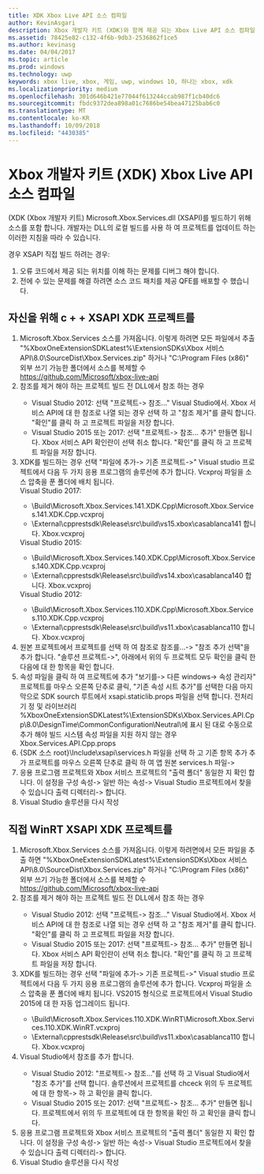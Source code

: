 ```yaml
---
title: XDK Xbox Live API 소스 컴파일
author: KevinAsgari
description: Xbox 개발자 키트 (XDK)와 함께 제공 되는 Xbox Live API 소스 컴파일 하는 방법을 알아봅니다.
ms.assetid: 78425e82-c132-4f6b-9db3-2536862f1ce5
ms.author: kevinasg
ms.date: 04/04/2017
ms.topic: article
ms.prod: windows
ms.technology: uwp
keywords: xbox live, xbox, 게임, uwp, windows 10, 하나는 xbox, xdk
ms.localizationpriority: medium
ms.openlocfilehash: 301d646b421e77044f613244ccab987f1cb40dc6
ms.sourcegitcommit: fbdc9372dea898a01c7686be54bea47125bab6c0
ms.translationtype: MT
ms.contentlocale: ko-KR
ms.lasthandoff: 10/09/2018
ms.locfileid: "4430385"
---
```

# <a name="compile-the-xbox-developer-kit-xdk-xbox-live-api-source"></a>Xbox 개발자 키트 (XDK) Xbox Live API 소스 컴파일

(XDK (Xbox 개발자 키트) Microsoft.Xbox.Services.dll (XSAPI)를 빌드하기 위해 소스를 포함 합니다. 개발자는 DLL의 로컬 빌드를 사용 하 여 프로젝트를 업데이트 하는 이러한 지침을 따라 수 있습니다.

경우 XSAPI 직접 빌드 하려는 경우:
1. 오류 코드에서 제공 되는 위치를 이해 하는 문제를 디버그 해야 합니다.
1. 전에 수 있는 문제를 해결 하려면 소스 코드 패치를 제공 QFE를 배포할 수 했습니다.

## <a name="to-compile-the-xdk-c-xsapi-project-for-yourself"></a>자신을 위해 c + + XSAPI XDK 프로젝트를

<ol>
  <li> Microsoft.Xbox.Services 소스를 가져옵니다. 이렇게 하려면 모든 파일에서 추출 "%XboxOneExtensionSDKLatest%\ExtensionSDKs\Xbox 서비스 API\8.0\SourceDist\Xbox.Services.zip" 하거나 "C:\Program Files (x86)" 외부 쓰기 가능한 폴더에서 소스를 복제할 수<a href ="https://github.com/Microsoft/xbox-live-api">https://github.com/Microsoft/xbox-live-api</a></li>
  <li> 참조를 제거 해야 하는 프로젝트 빌드 전 DLL에서 참조 하는 경우</li>
    <ul>
      <li> Visual Studio 2012: 선택 "프로젝트-> 참조..." Visual Studio에서. Xbox 서비스 API에 대 한 참조로 나열 되는 경우 선택 하 고 "참조 제거"를 클릭 합니다. "확인"를 클릭 하 고 프로젝트 파일을 저장 합니다.</li>
      <li> Visual Studio 2015 또는 2017: 선택 "프로젝트-> 참조... 추가" 만들면 됩니다. Xbox 서비스 API 확인란이 선택 취소 합니다. "확인"를 클릭 하 고 프로젝트 파일을 저장 합니다.</li>
    </ul>
  <li> XDK를 빌드하는 경우 선택 "파일에 추가-> 기존 프로젝트->" Visual studio 프로젝트에서 다음 두 가지 응용 프로그램의 솔루션에 추가 합니다. Vcxproj 파일을 소스 압축을 푼 폴더에 배치 됩니다.</li>
Visual Studio 2017: <ul>
      <li>\Build\Microsoft.Xbox.Services.141.XDK.Cpp\Microsoft.Xbox.Services.141.XDK.Cpp.vcxproj</li>   <li>\External\cpprestsdk\Release\src\build\vs15.xbox\casablanca141 합니다. Xbox.vcxproj</li>
    </ul>
Visual Studio 2015: <ul>
      <li>\Build\Microsoft.Xbox.Services.140.XDK.Cpp\Microsoft.Xbox.Services.140.XDK.Cpp.vcxproj</li> <li>\External\cpprestsdk\Release\src\build\vs14.xbox\casablanca140 합니다. Xbox.vcxproj</li>
    </ul>
Visual Studio 2012: <ul>
      <li>\Build\Microsoft.Xbox.Services.110.XDK.Cpp\Microsoft.Xbox.Services.110.XDK.Cpp.vcxproj</li> <li>\External\cpprestsdk\Release\src\build\vs11.xbox\casablanca110 합니다. Xbox.vcxproj</li>
    </ul>
    <li> 원본 프로젝트에서 프로젝트를 선택 하 여 참조로 참조를...-> "참조 추가 선택"을 추가 합니다. "솔루션 프로젝트->", 아래에서 위의 두 프로젝트 모두 확인을 클릭 한 다음에 대 한 항목을 확인 합니다.</li>
    <li> 속성 파일을 클릭 하 여 프로젝트에 추가 "보기를-> 다른 windows-> 속성 관리자" 프로젝트를 마우스 오른쪽 단추로 클릭, "기존 속성 시트 추가"를 선택한 다음 마지막으로 SDK sourch 루트에서 xsapi.staticlib.props 파일을 선택 합니다.  전처리기 정 및 라이브러리 %XboxOneExtensionSDKLatest%\ExtensionSDKs\Xbox.Services.API.Cpp\8.0\DesignTime\CommonConfiguration\Neutral\에 표시 된 대로 수동으로 추가 해야 빌드 시스템 속성 파일을 지원 하지 않는 경우 Xbox.Services.API.Cpp.props</li>
    <li> {SDK 소스 root}\Include\xsapi\services.h 파일을 선택 하 고 기존 항목 추가 추가 프로젝트를 마우스 오른쪽 단추로 클릭 하 여 앱 원본 services.h 파일-></li>
    <li> 응용 프로그램 프로젝트와 Xbox 서비스 프로젝트의 "출력 폴더" 동일한 지 확인 합니다. 이 설정을 구성 속성-> 일반 하는 속성-> Visual Studio 프로젝트에서 찾을 수 있습니다 출력 디렉터리-> 합니다.</li>
    <li> Visual Studio 솔루션을 다시 작성</li>
</ol>

## <a name="to-compile-the-xdk-winrt-xsapi-project-for-yourself"></a>직접 WinRT XSAPI XDK 프로젝트를

<ol>
  <li> Microsoft.Xbox.Services 소스를 가져옵니다. 이렇게 하려면에서 모든 파일을 추출 하면 "%XboxOneExtensionSDKLatest%\ExtensionSDKs\Xbox 서비스 API\8.0\SourceDist\Xbox.Services.zip" 하거나 "C:\Program Files (x86)" 외부 쓰기 가능한 폴더에서 소스를 복제할 수<a href ="https://github.com/Microsoft/xbox-live-api">https://github.com/Microsoft/xbox-live-api</a></li>
  <li> 참조를 제거 해야 하는 프로젝트 빌드 전 DLL에서 참조 하는 경우</li>
    <ul>
      <li> Visual Studio 2012: 선택 "프로젝트-> 참조..." Visual Studio에서. Xbox 서비스 API에 대 한 참조로 나열 되는 경우 선택 하 고 "참조 제거"를 클릭 합니다. "확인"를 클릭 하 고 프로젝트 파일을 저장 합니다.</li>
      <li> Visual Studio 2015 또는 2017: 선택 "프로젝트-> 참조... 추가" 만들면 됩니다. Xbox 서비스 API 확인란이 선택 취소 합니다. "확인"를 클릭 하 고 프로젝트 파일을 저장 합니다.</li>
    </ul>
  <li> XDK를 빌드하는 경우 선택 "파일에 추가-> 기존 프로젝트->" Visual studio 프로젝트에서 다음 두 가지 응용 프로그램의 솔루션에 추가 합니다. Vcxproj 파일을 소스 압축을 푼 폴더에 배치 됩니다.  VS2015 형식으로 프로젝트에서 Visual Studio 2015에 대 한 자동 업그레이드 됩니다.</li>
    <ul>
      <li>\Build\Microsoft.Xbox.Services.110.XDK.WinRT\Microsoft.Xbox.Services.110.XDK.WinRT.vcxproj</li> <li>\External\cpprestsdk\Release\src\build\vs11.xbox\casablanca110 합니다. Xbox.vcxproj</li>
    </ul>
  <li> Visual Studio에서 참조를 추가 합니다.</li>
    <ul>
      <li> Visual Studio 2012: "프로젝트-> 참조..."를 선택 하 고 Visual Studio에서 "참조 추가"를 선택 합니다. 솔루션에서 프로젝트를 chceck 위의 두 프로젝트에 대 한 항목-> 하 고 확인을 클릭 합니다.</li>
      <li> Visual Studio 2015 또는 2017: 선택 "프로젝트-> 참조... 추가" 만들면 됩니다. 프로젝트에서 위의 두 프로젝트에 대 한 항목을 확인 하 고 확인을 클릭 합니다.</li>
    </ul>
  <li> 응용 프로그램 프로젝트와 Xbox 서비스 프로젝트의 "출력 폴더" 동일한 지 확인 합니다. 이 설정을 구성 속성-> 일반 하는 속성-> Visual Studio 프로젝트에서 찾을 수 있습니다 출력 디렉터리-> 합니다.</li>
  <li> Visual Studio 솔루션을 다시 작성</li>
</ol>
